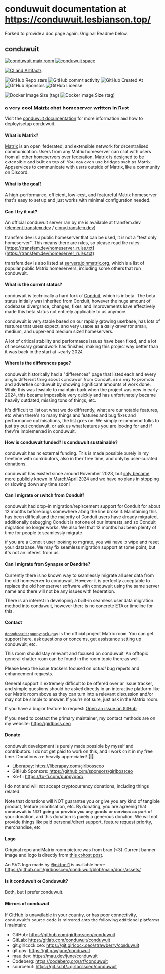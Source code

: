 # conduwuit documentation at <https://conduwuit.lesbianson.top/>

Forked to provide a doc page again. Original Readme below.

## conduwuit

[![conduwuit main room](https://img.shields.io/matrix/conduwuit%3Apuppygock.gay?server_fqdn=matrix.transfem.dev&style=flat&logo=matrix&logoColor=%23f5b3ff&label=%23conduwuit%3Apuppygock.gay&color=%23f652ff)](https://matrix.to/#/#conduwuit:puppygock.gay) [![conduwuit space](https://img.shields.io/matrix/conduwuit-space%3Apuppygock.gay?server_fqdn=matrix.transfem.dev&style=flat&logo=matrix&logoColor=%23f5b3ff&label=%23conduwuit-space%3Apuppygock.gay&color=%23f652ff)](https://matrix.to/#/#conduwuit-space:puppygock.gay)

[![CI and Artifacts](https://github.com/girlbossceo/conduwuit/actions/workflows/ci.yml/badge.svg?branch=main)](https://github.com/girlbossceo/conduwuit/actions/workflows/ci.yml)

![GitHub Repo stars](https://img.shields.io/github/stars/girlbossceo/conduwuit?style=flat&color=%23fcba03&link=https%3A%2F%2Fgithub.com%2Fgirlbossceo%2Fconduwuit) ![GitHub commit activity](https://img.shields.io/github/commit-activity/m/girlbossceo/conduwuit?style=flat&color=%2303fcb1&link=https%3A%2F%2Fgithub.com%2Fgirlbossceo%2Fconduwuit%2Fpulse%2Fmonthly) ![GitHub Created At](https://img.shields.io/github/created-at/girlbossceo/conduwuit) ![GitHub Sponsors](https://img.shields.io/github/sponsors/girlbossceo?color=%23fc03ba&link=https%3A%2F%2Fgithub.com%2Fsponsors%2Fgirlbossceo) ![GitHub License](https://img.shields.io/github/license/girlbossceo/conduwuit)



![Docker Image Size (tag)](https://img.shields.io/docker/image-size/girlbossceo/conduwuit/latest?label=image%20size%20(latest)&link=https%3A%2F%2Fhub.docker.com%2Frepository%2Fdocker%2Fgirlbossceo%2Fconduwuit%2Ftags%3Fname%3Dlatest) ![Docker Image Size (tag)](https://img.shields.io/docker/image-size/girlbossceo/conduwuit/main?label=image%20size%20(main)&link=https%3A%2F%2Fhub.docker.com%2Frepository%2Fdocker%2Fgirlbossceo%2Fconduwuit%2Ftags%3Fname%3Dmain)



<!-- ANCHOR: catchphrase -->

### a very cool [Matrix](https://matrix.org/) chat homeserver written in Rust

<!-- ANCHOR_END: catchphrase -->

Visit the [conduwuit documentation](https://conduwuit.puppyirl.gay/) for more
information and how to deploy/setup conduwuit.

<!-- ANCHOR: body -->

#### What is Matrix?

[Matrix](https://matrix.org) is an open, federated, and extensible network for
decentralised communication. Users from any Matrix homeserver can chat with users from all
other homeservers over federation. Matrix is designed to be extensible and built on top of.
You can even use bridges such as Matrix Appservices to communicate with users outside of Matrix, like a community on Discord.

#### What is the goal?

A high-performance, efficient, low-cost, and featureful Matrix homeserver that's
easy to set up and just works with minimal configuration needed.

#### Can I try it out?

An official conduwuit server ran by me is available at transfem.dev
([element.transfem.dev](https://element.transfem.dev) /
[cinny.transfem.dev](https://cinny.transfem.dev))

transfem.dev is a public homeserver that can be used, it is not a "test only
homeserver". This means there are rules, so please read the rules:
[https://transfem.dev/homeserver_rules.txt](https://transfem.dev/homeserver_rules.txt)

transfem.dev is also listed at
[servers.joinmatrix.org](https://servers.joinmatrix.org/), which is a list of
popular public Matrix homeservers, including some others that run conduwuit.

#### What is the current status?

conduwuit is technically a hard fork of [Conduit](https://conduit.rs/), which is in beta.
The beta status initially was inherited from Conduit, however the huge amount of
codebase divergance, changes, fixes, and improvements have effectively made this
beta status not entirely applicable to us anymore.

conduwuit is very stable based on our rapidly growing userbase, has lots of features that users
expect, and very usable as a daily driver for small, medium, and upper-end medium sized homeservers.

A lot of critical stability and performance issues have been fixed, and a lot of
necessary groundwork has finished; making this project way better than it was
back in the start at ~early 2024.

#### Where is the differences page?

conduwuit historically had a "differences" page that listed each and every single
different thing about conduwuit from Conduit, as a way to promote and advertise
conduwuit by showing significant amounts of work done. While this was feasible to
maintain back when the project was new in early-2024, this became impossible
very quickly and has unfortunately became heavily outdated, missing tons of things, etc.

It's difficult to list out what we do differently, what are our notable features, etc
when there's so many things and features and bug fixes and performance optimisations, 
the list goes on. We simply recommend folks to just try out conduwuit, or ask us
what features you are looking for and if they're implemented in conduwuit.

#### How is conduwuit funded? Is conduwuit sustainable?

conduwuit has no external funding. This is made possible purely in my freetime with
contributors, also in their free time, and only by user-curated donations.

conduwuit has existed since around November 2023, but [only became more publicly known
in March/April 2024](https://matrix.org/blog/2024/04/26/this-week-in-matrix-2024-04-26/#conduwuit-website)
and we have no plans in stopping or slowing down any time soon!

#### Can I migrate or switch from Conduit?

conduwuit had drop-in migration/replacement support for Conduit for about 12 months before
bugs somewhere along the line broke it. Maintaining this has been difficult and
the majority of Conduit users have already migrated, additionally debugging Conduit
is not one of our interests, and so Conduit migration no longer works. We also
feel that 12 months has been plenty of time for people to seamlessly migrate.

If you are a Conduit user looking to migrate, you will have to wipe and reset
your database. We may fix seamless migration support at some point, but it's not an interest
from us.

#### Can I migrate from Synapse or Dendrite?

Currently there is no known way to seamlessly migrate all user data from the old
homeserver to conduwuit. However it is perfectly acceptable to replace the old
homeserver software with conduwuit using the same server name and there will not
be any issues with federation.

There is an interest in developing a built-in seamless user data migration
method into conduwuit, however there is no concrete ETA or timeline for this.


<!-- ANCHOR_END: body -->

<!-- ANCHOR: footer -->

#### Contact

[`#conduwuit:puppygock.gay`](https://matrix.to/#/#conduwuit:puppygock.gay)
is the official project Matrix room. You can get support here, ask questions or
concerns, get assistance setting up conduwuit, etc.

This room should stay relevant and focused on conduwuit. An offtopic general
chatter room can be found in the room topic there as well.

Please keep the issue trackers focused on *actual* bug reports and enhancement requests.

General support is extremely difficult to be offered over an issue tracker, and
simple questions should be asked directly in an interactive platform like our
Matrix room above as they can turn into a relevant discussion and/or may not be
simple to answer. If you're not sure, just ask in the Matrix room.

If you have a bug or feature to request: [Open an issue on GitHub](https://github.com/girlbossceo/conduwuit/issues/new)

If you need to contact the primary maintainer, my contact methods are on my website: https://girlboss.ceo

#### Donate

conduwuit development is purely made possible by myself and contributors. I do
not get paid to work on this, and I work on it in my free time. Donations are
heavily appreciated! 💜🥺

- Liberapay: <https://liberapay.com/girlbossceo>
- GitHub Sponsors: <https://github.com/sponsors/girlbossceo>
- Ko-fi: <https://ko-fi.com/puppygock>

I do not and will not accept cryptocurrency donations, including things related.

Note that donations will NOT guarantee you or give you any kind of tangible product,
feature prioritisation, etc. By donating, you are agreeing that conduwuit is NOT
going to provide you any goods or services as part of your donation, and this
donation is purely a generous donation. We will not provide things like paid
personal/direct support, feature request priority, merchandise, etc.

#### Logo

Original repo and Matrix room picture was from bran (<3). Current banner image
and logo is directly from [this cohost
post](https://web.archive.org/web/20241126004041/https://cohost.org/RatBaby/post/1028290-finally-a-flag-for).

An SVG logo made by [@nktnet1](https://github.com/nktnet1) is available here: <https://github.com/girlbossceo/conduwuit/blob/main/docs/assets/>

#### Is it conduwuit or Conduwuit?

Both, but I prefer conduwuit.

#### Mirrors of conduwuit

If GitHub is unavailable in your country, or has poor connectivity, conduwuit's
source code is mirrored onto the following additional platforms I maintain:

- GitHub: <https://github.com/girlbossceo/conduwuit>
- GitLab: <https://gitlab.com/conduwuit/conduwuit>
- git.girlcock.ceo: <https://git.girlcock.ceo/strawberry/conduwuit>
- git.gay: <https://git.gay/june/conduwuit>
- mau.dev: <https://mau.dev/june/conduwuit>
- Codeberg: <https://codeberg.org/arf/conduwuit>
- sourcehut: <https://git.sr.ht/~girlbossceo/conduwuit>

<!-- ANCHOR_END: footer -->
